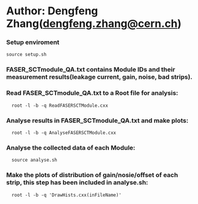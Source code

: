 # Author: Dengfeng Zhang(dengfeng.zhang@cern.ch)

### Setup enviroment
```
source setup.sh
```

### FASER_SCTmodule_QA.txt contains Module IDs and their measurement results(leakage current, gain, noise, bad strips).

### Read FASER_SCTmodule_QA.txt to a Root file for analysis:
```
  root -l -b -q ReadFASERSCTModule.cxx
```

### Analyse results in FASER_SCTmodule_QA.txt and make plots:
```
  root -l -b -q AnalyseFASERSCTModule.cxx
```

### Analyse the collected data of each Module:
```
  source analyse.sh
```

### Make the plots of distribution of gain/nosie/offset of each strip, this step has been included in analyse.sh:
```
  root -l -b -q 'DrawHists.cxx(inFileName)'
```
